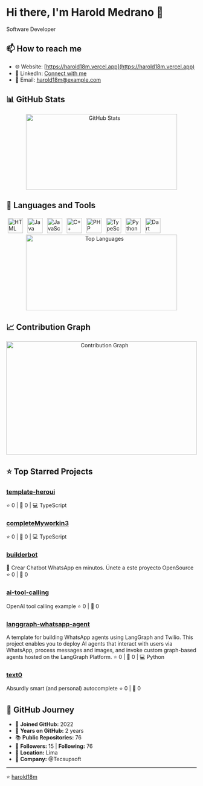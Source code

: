 # Hi there, I'm Harold Medrano 👋

Software Developer



## 📫 How to reach me

- 🌐 Website: [https://harold18m.vercel.app](https://harold18m.vercel.app)
- 💼 LinkedIn: [Connect with me](https://linkedin.com/in/harold18m)
- 📧 Email: [harold18m@example.com](mailto:harold18m@example.com)

## 📊 GitHub Stats

<div align="center">
  <img src="https://github-readme-stats.vercel.app/api?username=harold18m&theme=default&show_icons=true&hide_border=true&count_private=true" alt="GitHub Stats" width="400" height="200" />
</div>

## 🚀 Languages and Tools

<div align="left">
<img src="https://cdn.jsdelivr.net/gh/devicons/devicon@latest/icons/html5/html5-original.svg" alt="HTML" width="40" height="40" title="HTML" style="margin: 4px;" onerror="this.onerror=null;this.src='https://cdn.jsdelivr.net/npm/simple-icons@v11/html5.svg'" />
<img src="https://cdn.jsdelivr.net/gh/devicons/devicon@latest/icons/java/java-original.svg" alt="Java" width="40" height="40" title="Java" style="margin: 4px;" onerror="this.onerror=null;this.src='https://cdn.jsdelivr.net/npm/simple-icons@v11/openjdk.svg'" />
<img src="https://cdn.jsdelivr.net/gh/devicons/devicon@latest/icons/javascript/javascript-original.svg" alt="JavaScript" width="40" height="40" title="JavaScript" style="margin: 4px;" onerror="this.onerror=null;this.src='https://cdn.jsdelivr.net/npm/simple-icons@v11/javascript.svg'" />
<img src="https://cdn.jsdelivr.net/gh/devicons/devicon@latest/icons/cplusplus/cplusplus-original.svg" alt="C++" width="40" height="40" title="C++" style="margin: 4px;" onerror="this.onerror=null;this.src='https://cdn.jsdelivr.net/npm/simple-icons@v11/cplusplus.svg'" />
<img src="https://cdn.jsdelivr.net/gh/devicons/devicon@latest/icons/php/php-original.svg" alt="PHP" width="40" height="40" title="PHP" style="margin: 4px;" onerror="this.onerror=null;this.src='https://cdn.jsdelivr.net/npm/simple-icons@v11/php.svg'" />
<img src="https://cdn.jsdelivr.net/gh/devicons/devicon@latest/icons/typescript/typescript-original.svg" alt="TypeScript" width="40" height="40" title="TypeScript" style="margin: 4px;" onerror="this.onerror=null;this.src='https://cdn.jsdelivr.net/npm/simple-icons@v11/typescript.svg'" />
<img src="https://cdn.jsdelivr.net/gh/devicons/devicon@latest/icons/python/python-original.svg" alt="Python" width="40" height="40" title="Python" style="margin: 4px;" onerror="this.onerror=null;this.src='https://cdn.jsdelivr.net/npm/simple-icons@v11/python.svg'" />
<img src="https://cdn.jsdelivr.net/gh/devicons/devicon@latest/icons/dart/dart-original.svg" alt="Dart" width="40" height="40" title="Dart" style="margin: 4px;" onerror="this.onerror=null;this.src='https://cdn.jsdelivr.net/npm/simple-icons@v11/dart.svg'" />
</div>

<div align="center">
  <img src="https://github-readme-stats.vercel.app/api/top-langs/?username=harold18m&theme=default&layout=compact&hide_border=true&langs_count=8&card_width=400" alt="Top Languages" width="400" height="200" />
</div>

## 📈 Contribution Graph

<div align="center">
  <img src="https://github-readme-activity-graph.vercel.app/graph?username=harold18m&theme=default&hide_border=true&custom_title=Contribution%20Graph" alt="Contribution Graph" width="100%" height="300" />
</div>

## ⭐ Top Starred Projects

### [template-heroui](https://github.com/harold18m/template-heroui)
⭐ 0 | 🍴 0 | 💻 TypeScript

### [completeMyworkin3](https://github.com/harold18m/completeMyworkin3)
⭐ 0 | 🍴 0 | 💻 TypeScript

### [builderbot](https://github.com/harold18m/builderbot)
🤖 Crear Chatbot WhatsApp en minutos. Únete a este proyecto OpenSource
⭐ 0 | 🍴 0

### [ai-tool-calling](https://github.com/harold18m/ai-tool-calling)
OpenAI tool calling example
⭐ 0 | 🍴 0

### [langgraph-whatsapp-agent](https://github.com/harold18m/langgraph-whatsapp-agent)
A template for building WhatsApp agents using LangGraph and Twilio. This project enables you to deploy AI agents that interact with users via WhatsApp, process messages and images, and invoke custom graph-based agents hosted on the LangGraph Platform.
⭐ 0 | 🍴 0 | 💻 Python

### [text0](https://github.com/harold18m/text0)
Absurdly smart (and personal) autocomplete
⭐ 0 | 🍴 0

## 🚀 GitHub Journey

- 📅 **Joined GitHub:** 2022
- 🎂 **Years on GitHub:** 2 years
- 📚 **Public Repositories:** 76
- 👥 **Followers:** 15 | **Following:** 76
- 📍 **Location:** Lima
- 🏢 **Company:** @Tecsupsoft 

---
⭐️ [harold18m](https://github.com/harold18m)

